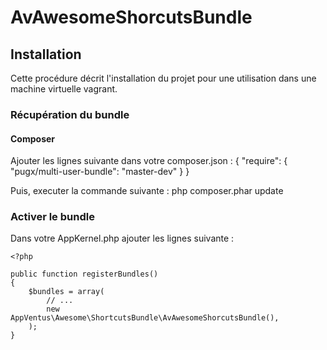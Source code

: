 AvAwesomeShorcutsBundle
=======================

## Installation

Cette procédure décrit l'installation du projet pour une utilisation dans une machine virtuelle vagrant.

### Récupération du bundle
#### Composer

Ajouter les lignes suivante dans votre composer.json :
    {
        "require": {
            "pugx/multi-user-bundle": "master-dev"
        }
    }

Puis, executer la commande suivante :
    php composer.phar update

### Activer le bundle

Dans votre AppKernel.php ajouter les lignes suivante :

    <?php

    public function registerBundles()
    {
        $bundles = array(
            // ...
            new AppVentus\Awesome\ShortcutsBundle\AvAwesomeShorcutsBundle(),
        );
    }